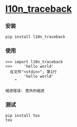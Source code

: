 
# [l10n_traceback](https://github.com/F-park/l10n_traceback)

### 安装
`pip install l10n_traceback`

### 使用

```pycon
>>> import l10n_traceback
>>>     'hello world' 
  在文件"<stdin>", 第1行
        'hello world'
    ^

缩进错误: 意外的缩进
```

### 测试

```
pip install tox
tox
```